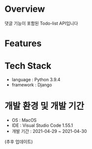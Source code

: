 # Overview
댓글 기능이 포함된 Todo-list API입니다

# Features

# Tech Stack
- language : Python 3.9.4
- framework : Django

# 개발 환경 및 개발 기간
- OS : MacOS 
- IDE : Visual Studio Code 1.55.1
- 개발 기간 : 2021-04-29 ~ 2021-04-30

(추후 업데이트)
